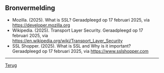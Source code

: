 ## Bronvermelding

- Mozilla. (2025). What is SSL? Geraadpleegd op 17 februari 2025, via https://developer.mozilla.org 
- Wikipedia. (2025). Transport Layer Security. Geraadpleegd op 17 februari 2025, via https://en.wikipedia.org/wiki/Transport_Layer_Security 
- SSL Shopper. (2025). What is SSL and Why is it important? Geraadpleegd op 17 februari 2025, via https://www.sslshopper.com

---
 [Terug](markdown.md)